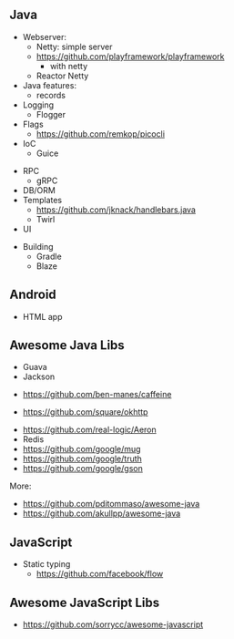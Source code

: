 Java
----

+ Webserver:
  + Netty: simple server
  - https://github.com/playframework/playframework
    - with netty
  + Reactor Netty
+ Java features:
  + records
+ Logging
  + Flogger
+ Flags
  + https://github.com/remkop/picocli
+ IoC
  + Guice
- RPC
  - gRPC
- DB/ORM
- Templates
  - https://github.com/jknack/handlebars.java
  - Twirl
- UI
+ Building
  + Gradle
  - Blaze

Android
-------

- HTML app

Awesome Java Libs
-----------------

+ Guava
+ Jackson
- https://github.com/ben-manes/caffeine
+ https://github.com/square/okhttp
- https://github.com/real-logic/Aeron
- Redis
- https://github.com/google/mug
- https://github.com/google/truth
- https://github.com/google/gson

More:
- https://github.com/pditommaso/awesome-java
- https://github.com/akullpp/awesome-java

JavaScript
----------

- Static typing
  - https://github.com/facebook/flow

Awesome JavaScript Libs
-----------------------

- https://github.com/sorrycc/awesome-javascript
